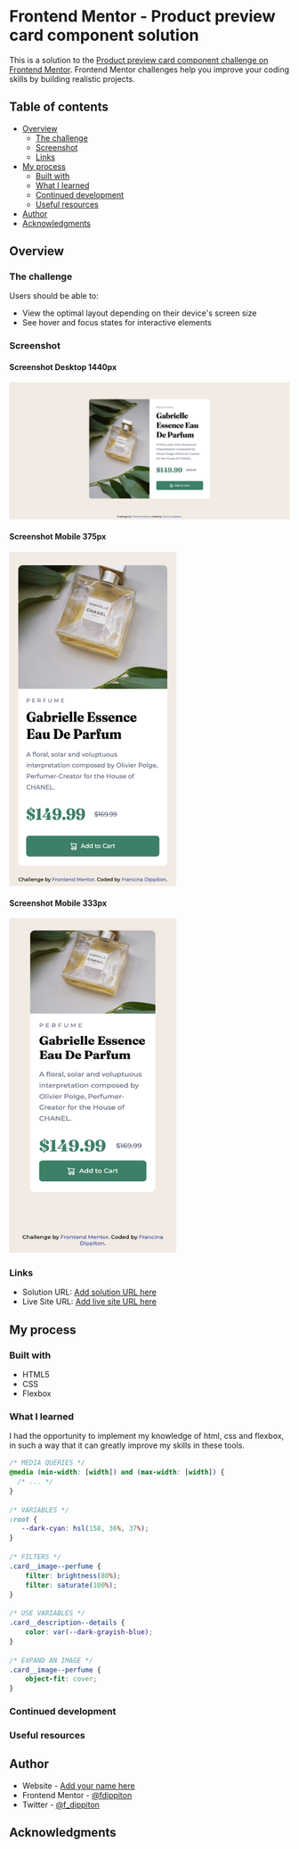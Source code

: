 # Frontend Mentor - Product preview card component solution

This is a solution to the [Product preview card component challenge on Frontend Mentor](https://www.frontendmentor.io/challenges/product-preview-card-component-GO7UmttRfa). Frontend Mentor challenges help you improve your coding skills by building realistic projects. 


## Table of contents

- [Overview](#overview)
  - [The challenge](#the-challenge)
  - [Screenshot](#screenshot)
  - [Links](#links)
- [My process](#my-process)
  - [Built with](#built-with)
  - [What I learned](#what-i-learned)
  - [Continued development](#continued-development)
  - [Useful resources](#useful-resources)
- [Author](#author)
- [Acknowledgments](#acknowledgments)


## Overview

### The challenge

Users should be able to:

- View the optimal layout depending on their device's screen size
- See hover and focus states for interactive elements

### Screenshot

#### Screenshot Desktop 1440px
![](./screenshots/desktop_pic.png)

#### Screenshot Mobile 375px
<img src="./screenshots/mobile_pic.png" width="300" height="600">

#### Screenshot Mobile 333px
<img src="./screenshots/small_mobile_pic.png" width="300" height="600">

### Links

- Solution URL: [Add solution URL here](https://your-solution-url.com)
- Live Site URL: [Add live site URL here](https://your-live-site-url.com)

## My process

### Built with

- HTML5
- CSS
- Flexbox

### What I learned

I had the opportunity to implement my knowledge of html, css and flexbox, in such a way that it can greatly improve my skills in these tools.

```css
/* MEDIA QUERIES */
@media (min-width: [width]) and (max-width: [width]) {
  /* ... */
}

/* VARIABLES */
:root {
   --dark-cyan: hsl(158, 36%, 37%);
}

/* FILTERS */
.card__image--perfume {
    filter: brightness(80%);
    filter: saturate(100%);
}

/* USE VARIABLES */
.card__description--details {
    color: var(--dark-grayish-blue);
}

/* EXPAND AN IMAGE */
.card__image--perfume {
    object-fit: cover;
}
```

### Continued development

### Useful resources

## Author

- Website - [Add your name here](https://www.your-site.com)
- Frontend Mentor - [@fdippiton](https://www.frontendmentor.io/profile/fdippiton)
- Twitter - [@f_dippiton](https://www.twitter.com/f_dippiton)


## Acknowledgments

